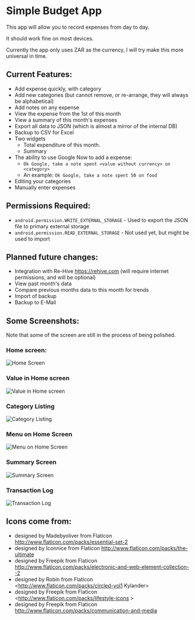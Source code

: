 # Simple Budget App

This app will allow you to record expenses from day to day.

It should work fine on most devices.

Currently the app only uses ZAR as the currency, I will try make this more universal in time.

## Current Features:

* Add expense quickly, with category
* Add new categories (but cannot remove, or re-arrange, they will always be alphabetical)
* Add notes on any expense
* View the expense from the 1st of this month
* View a summary of this month's expenses
* Export all data to JSON (which is almost a mirror of the internal DB)
* Backup to CSV for Excel
* Two widgets
  * Total expenditure of this month.
  * Summary
* The ability to use Google Now to add a expense:
  * `Ok Google, take a note spent <value without currency> on <category>`
  * An example: `Ok Google, take a note spent 50 on food`
* Editing your categories
* Manually enter expenses

## Permissions Required:

* `android.permission.WRITE_EXTERNAL_STORAGE` - Used to export the JSON file to primary external storage
* `android.permission.READ_EXTERNAL_STORAGE` - Not used yet, but might be used to import

## Planned future changes:

* Integration with Re-Hive <https://rehive.com> (will require internet permissions, and will be optional)
* View past month's data
* Compare previous months data to this month for trends
* Import of backup
* Backup to E-Mail

## Some Screenshots:

Note that some of the screen are still in the process of being polished.

### Home screen:

![Home Screen](main.png)

### Value in Home screen

![Value in Home screen](value.png)

### Category Listing

![Category Listing](category.png)

### Menu on Home Screen

![Menu on Home Screen](menu.png)

### Summary Screen

![Summary Screen](summary.png)

### Transaction Log

![Transaction Log](transaction_log.png)


## Icons come from:

* designed by Madebyoliver from Flaticon <http://www.flaticon.com/packs/essential-set-2>
* designed by Iconnice from Flaticon <http://www.flaticon.com/packs/the-ultimate>
* designed by Freepik from Flaticon <http://www.flaticon.com/packs/electronic-and-web-element-collection--2>
* designed by Robin from Flaticon <http://www.flaticon.com/packs/circled-vol1 Kylander>
* designed by Freepik from Flaticon <http://www.flaticon.com/packs/lifestyle-icons >
* designed by Freepik from Flaticon <http://www.flaticon.com/packs/communication-and-media>